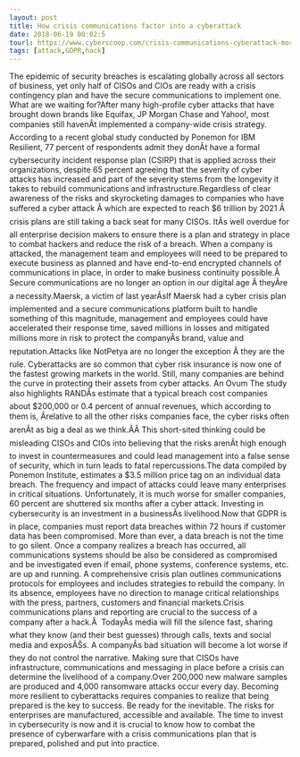 ```yaml
---
layout: post
title: How crisis communications factor into a cyberattack
date: 2018-06-19 00:02:5
tourl: https://www.cyberscoop.com/crisis-communications-cyberattack-morten-brogger/?category_news=technology
tags: [attack,GDPR,hack]
---
```

The epidemic of security breaches is escalating globally across all sectors of business, yet only half of CISOs and CIOs are ready with a crisis contingency plan and have the secure communications to implement one. What are we waiting for?After many high-profile cyber attacks that have brought down brands like Equifax, JP Morgan Chase and Yahoo!, most companies still havenÂt implemented a company-wide crisis strategy. According to a recent global study conducted by Ponemon for IBM Resilient, 77 percent of respondents admit they donÂt have a formal cybersecurity incident response plan (CSIRP) that is applied across their organizations, despite 65 percent agreeing that the severity of cyber attacks has increased and part of the severity stems from the longevity it takes to rebuild communications and infrastructure.Regardless of clear awareness of the risks and skyrocketing damages to companies who have suffered a cyber attack Â which are expected to reach $6 trillion by 2021 Â crisis plans are still taking a back seat for many CISOs. ItÂs well overdue for all enterprise decision makers to ensure there is a plan and strategy in place to combat hackers and reduce the risk of a breach. When a company is attacked, the management team and employees will need to be prepared to execute business as planned and have end-to-end encrypted channels of communications in place, in order to make business continuity possible.Â  Secure communications are no longer an option in our digital age Â theyÂre a necessity.Maersk, a victim of last yearÂsIf Maersk had a cyber crisis plan implemented and a secure communications platform built to handle something of this magnitude, management and employees could have accelerated their response time, saved millions in losses and mitigated millions more in risk to protect the companyÂs brand, value and reputation.Attacks like NotPetya are no longer the exception Â they are the rule. Cyberattacks are so common that cyber risk insurance is now one of the fastest growing markets in the world. Still, many companies are behind the curve in protecting their assets from cyber attacks. An Ovum The study also highlights RANDÂs estimate that a typical breach cost companies about $200,000 or 0.4 percent of annual revenues, which according to them is, Ârelative to all the other risks companies face, the cyber risks often arenÂt as big a deal as we think.ÂÂ This short-sited thinking could be misleading CISOs and CIOs into believing that the risks arenÂt high enough to invest in countermeasures and could lead management into a false sense of security, which in turn leads to fatal repercussions.The data compiled by Ponemon Institute, estimates a $3.5 million price tag on an individual data breach. The frequency and impact of attacks could leave many enterprises in critical situations. Unfortunately, it is much worse for smaller companies, 60 percent are shuttered six months after a cyber attack. Investing in cybersecurity is an investment in a businessÂs livelihood.Now that GDPR is in place, companies must report data breaches within 72 hours if customer data has been compromised. More than ever, a data breach is not the time to go silent. Once a company realizes a breach has occurred, all communications systems should be also be considered as compromised and be investigated even if email, phone systems, conference systems, etc. are up and running. A comprehensive crisis plan outlines communications protocols for employees and includes strategies to rebuild the company. In its absence, employees have no direction to manage critical relationships with the press, partners, customers and financial markets.Crisis communications plans and reporting are crucial to the success of a company after a hack.Â  TodayÂs media will fill the silence fast, sharing what they know (and their best guesses) through calls, texts and social media and exposĂŠs. A companyÂs bad situation will become a lot worse if they do not control the narrative. Making sure that CISOs have infrastructure, communications and messaging in place before a crisis can determine the livelihood of a company.Over 200,000 new malware samples are produced and 4,000 ransomware attacks occur every day. Becoming more resilient to cyberattacks requires companies to realize that being prepared is the key to success. Be ready for the inevitable. The risks for enterprises are manufactured, accessible and available. The time to invest in cybersecurity is now and it is crucial to know how to combat the presence of cyberwarfare with a crisis communications plan that is prepared, polished and put into practice.